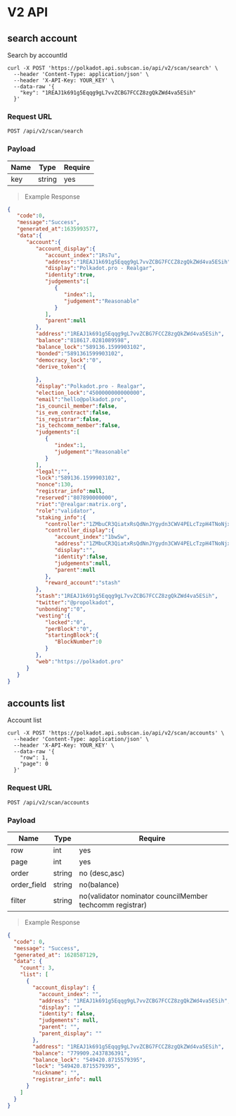 # V2 API

## search account

Search by accountId

```shell
curl -X POST 'https://polkadot.api.subscan.io/api/v2/scan/search' \
  --header 'Content-Type: application/json' \
  --header 'X-API-Key: YOUR_KEY' \
  --data-raw '{
    "key": "1REAJ1k691g5Eqqg9gL7vvZCBG7FCCZ8zgQkZWd4va5ESih"
  }'
```

### Request URL

`POST /api/v2/scan/search`

### Payload

| Name | Type   | Require |
| ---- | ------ | ------- |
| key  | string | yes     |

> Example Response

```json
{
   "code":0,
   "message":"Success",
   "generated_at":1635993577,
   "data":{
      "account":{
         "account_display":{
            "account_index":"1Rs7u",
            "address":"1REAJ1k691g5Eqqg9gL7vvZCBG7FCCZ8zgQkZWd4va5ESih",
            "display":"Polkadot.pro - Realgar",
            "identity":true,
            "judgements":[
               {
                  "index":1,
                  "judgement":"Reasonable"
               }
            ],
            "parent":null
         },
         "address":"1REAJ1k691g5Eqqg9gL7vvZCBG7FCCZ8zgQkZWd4va5ESih",
         "balance":"818617.0281089598",
         "balance_lock":"589136.1599903102",
         "bonded":"5891361599903102",
         "democracy_lock":"0",
         "derive_token":{
            
         },
         "display":"Polkadot.pro - Realgar",
         "election_lock":"4500000000000000",
         "email":"hello@polkadot.pro",
         "is_council_member":false,
         "is_evm_contract":false,
         "is_registrar":false,
         "is_techcomm_member":false,
         "judgements":[
            {
               "index":1,
               "judgement":"Reasonable"
            }
         ],
         "legal":"",
         "lock":"589136.1599903102",
         "nonce":130,
         "registrar_info":null,
         "reserved":"807890000000",
         "riot":"@realgar:matrix.org",
         "role":"validator",
         "staking_info":{
            "controller":"1ZMbuCR3QiatxRsQdNnJYgydn3CWV4PELcTzpH4TNoNjxno",
            "controller_display":{
               "account_index":"1bwSw",
               "address":"1ZMbuCR3QiatxRsQdNnJYgydn3CWV4PELcTzpH4TNoNjxno",
               "display":"",
               "identity":false,
               "judgements":null,
               "parent":null
            },
            "reward_account":"stash"
         },
         "stash":"1REAJ1k691g5Eqqg9gL7vvZCBG7FCCZ8zgQkZWd4va5ESih",
         "twitter":"@propolkadot",
         "unbonding":"0",
         "vesting":{
            "locked":"0",
            "perBlock":"0",
            "startingBlock":{
               "BlockNumber":0
            }
         },
         "web":"https://polkadot.pro"
      }
   }
}
```

## accounts list

Account list

```shell
curl -X POST 'https://polkadot.api.subscan.io/api/v2/scan/accounts' \
  --header 'Content-Type: application/json' \
  --header 'X-API-Key: YOUR_KEY' \
  --data-raw '{
    "row": 1,
    "page": 0
  }'
```

### Request URL

`POST /api/v2/scan/accounts`

### Payload

| Name        | Type   | Require                                                  |
| ----------- | ------ | -------------------------------------------------------- |
| row         | int    | yes                                                      |
| page        | int    | yes                                                      |
| order       | string | no (desc,asc)                                            |
| order_field | string | no(balance)          |
| filter      | string | no(validator nominator councilMember techcomm registrar) |


> Example Response

```json
{
  "code": 0,
  "message": "Success",
  "generated_at": 1628587129,
  "data": {
    "count": 3,
    "list": [
      {
        "account_display": {
          "account_index": "",
          "address": "1REAJ1k691g5Eqqg9gL7vvZCBG7FCCZ8zgQkZWd4va5ESih",
          "display": "",
          "identity": false,
          "judgements": null,
          "parent": "",
          "parent_display": ""
        },
        "address": "1REAJ1k691g5Eqqg9gL7vvZCBG7FCCZ8zgQkZWd4va5ESih",
        "balance": "779909.2437836391",
        "balance_lock": "549420.8715579395",
        "lock": "549420.8715579395",
        "nickname": "",
        "registrar_info": null
      }
    ]
  }
}
```
